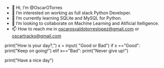 - 👋 Hi, I’m @OscarOTorres
- 👀 I’m interested on working as full stack Python Developer.
- 🌱 I’m currently learning SQLite and MySQL for Python. 
- 💞️ I’m looking to collaborate on Machine Learning and Atificial Itelligence.
- 📫 How to reach me in oscarosvaldotorreslopez@gmail.com or oscartracko@gmail.com

print("How is your day?,")
x = input( "Good or Bad")
if x =="Good":
  print("Keep on going!")
elif x=="Bad":
  print("Never give up!") 
  
print("Have a nice day")
